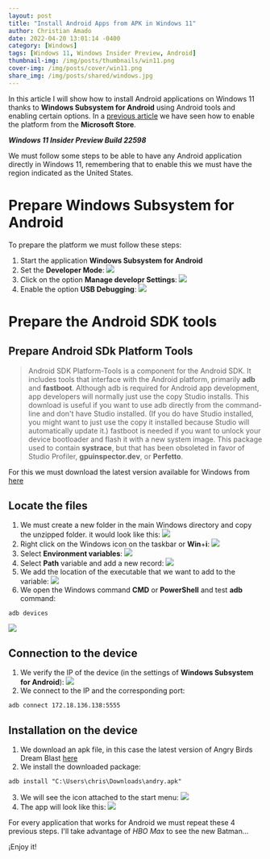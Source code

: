 ```yaml
---
layout: post
title: "Install Android Apps from APK in Windows 11"
author: Christian Amado
date: 2022-04-20 13:01:14 -0400
category: [Windows]
tags: [Windows 11, Windows Insider Preview, Android]
thumbnail-img: /img/posts/thumbnails/win11.png
cover-img: /img/posts/cover/win11.png
share_img: /img/posts/shared/windows.jpg
---
```


In this article I will show how to install Android applications on Windows 11 thanks to **Windows Subsystem for Android** using Android tools and enabling certain options. In a [previous article](/posts/2022-04-13-enable-wsa/) we have seen how to enable the platform from the **Microsoft Store**.

***Windows 11 Insider Preview Build 22598***

<!--more-->

We must follow some steps to be able to have any Android application directly in Windows 11, remembering that to enable this we must have the region indicated as the United States.

# Prepare Windows Subsystem for Android
To prepare the platform we must follow these steps:
1. Start the application **Windows Subsystem for Android**
2. Set the **Developer Mode**:
![](/img/posts/2022/04/20/adb1.png)
3. Click on the option **Manage developr Settings**:
![](/img/posts/2022/04/20/adb2.png)
4. Enable the option **USB Debugging**:
![](/img/posts/2022/04/20/adb3.png)

# Prepare the Android SDK tools
## Prepare Android SDk Platform Tools
> Android SDK Platform-Tools is a component for the Android SDK. It includes tools that interface with the Android platform, primarily **adb** and **fastboot**. Although adb is required for Android app development, app developers will normally just use the copy Studio installs. This download is useful if you want to use adb directly from the command-line and don't have Studio installed. (If you do have Studio installed, you might want to just use the copy it installed because Studio will automatically update it.) fastboot is needed if you want to unlock your device bootloader and flash it with a new system image. This package used to contain **systrace**, but that has been obsoleted in favor of Studio Profiler, **gpuinspector.dev**, or **Perfetto**.

For this we must download the latest version available for Windows from [here](https://dl.google.com/android/repository/platform-tools-latest-windows.zip)

## Locate the files
1. We must create a new folder in the main Windows directory and copy the unzipped folder. it would look like this:
![](/img/posts/2022/04/20/adb4.png)
2. Right click on the Windows icon on the taskbar or **Win**+**i**:
![](/img/posts/2022/04/20/adb5.png)
3. Select **Environment variables**:
![](/img/posts/2022/04/20/adb6.png)
4. Select **Path** variable and add a new record:
![](/img/posts/2022/04/20/adb7.png)
5. We add the location of the executable that we want to add to the variable:
![](/img/posts/2022/04/20/adb8.png)
6. We open the Windows command **CMD** or **PowerShell** and test **adb** command:
```
adb devices
```
![](/img/posts/2022/04/20/adb9.png)

## Connection to the device
1. We verify the IP of the device (in the settings of **Windows Subsystem for Android**):
![](/img/posts/2022/04/20/adb10.png)
2. We connect to the IP and the corresponding port:
```
adb connect 172.18.136.138:5555
```
## Installation on the device
1. We download an apk file, in this case the latest version of Angry Birds Dream Blast [here](https://www.apkmirror.com/apk/rovio-entertainment-corporation/angry-birds-dream-blast/angry-birds-dream-blast-1-40-1-release/angry-birds-dream-blast-1-40-1-android-apk-download/)
2. We install the downloaded package:
```
adb install "C:\Users\chris\Downloads\andry.apk"
```
3. We will see the icon attached to the start menu:
![](/img/posts/2022/04/20/adb11.png)
4. The app will look like this:
![](/img/posts/2022/04/20/adb12.png)

For every application that works for Android we must repeat these 4 previous steps. I'll take advantage of *HBO Max* to see the new Batman...

¡Enjoy it!
